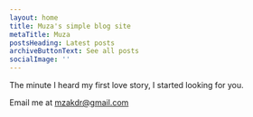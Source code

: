 ```yaml
---
layout: home
title: Muza's simple blog site
metaTitle: Muza
postsHeading: Latest posts
archiveButtonText: See all posts
socialImage: ''
---
```

The minute I heard my first love story, I started looking for you.

Email me at mzakdr@gmail.com
